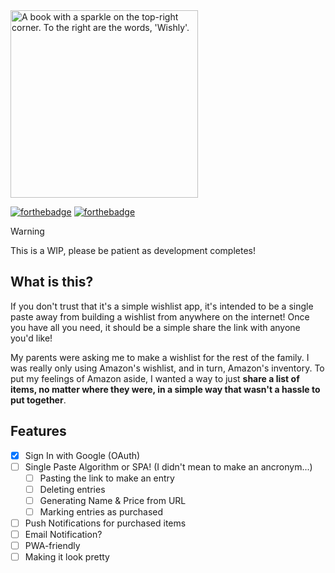 <picture>
  <source media="(prefers-color-scheme: dark)" srcset="https://github.com/user-attachments/assets/924b7d86-ac02-403f-9df8-d20c15c10993">
  <source media="(prefers-color-scheme: light)" srcset="https://github.com/user-attachments/assets/28d3420a-15d6-4c57-b157-fc94eb9413c1">
  <img 
    alt="A book with a sparkle on the top-right corner. To the right are the words, 'Wishly'." 
    src="https://github.com/user-attachments/assets/28d3420a-15d6-4c57-b157-fc94eb9413c1" 
    width="300"
  >
</picture>

[![forthebadge](https://forthebadge.com/images/badges/it-works-why.svg)](https://forthebadge.com)
[![forthebadge](https://forthebadge.com/images/badges/approved-by-my-mom.svg)](https://forthebadge.com)

> [!WARNING]
> This is a WIP, please be patient as development completes!

What is this?
---
If you don't trust that it's a simple wishlist app, it's intended to be a single paste away from building a wishlist from anywhere on the internet! Once you have all you need, it should be a simple share the link with anyone you'd like!

My parents were asking me to make a wishlist for the rest of the family. I was really only using Amazon's wishlist, and in turn, Amazon's inventory. To put my feelings of Amazon aside, I wanted a way to just **share a list of items, no matter where they were, in a simple way that wasn't a hassle to put together**. 

## Features
- [x] Sign In with Google (OAuth)
- [ ] Single Paste Algorithm or SPA! (I didn't mean to make an ancronym...)
  - [ ] Pasting the link to make an entry
  - [ ] Deleting entries
  - [ ] Generating Name & Price from URL
  - [ ] Marking entries as purchased
- [ ] Push Notifications for purchased items
 - [ ] Email Notification?
- [ ] PWA-friendly
- [ ] Making it look pretty
